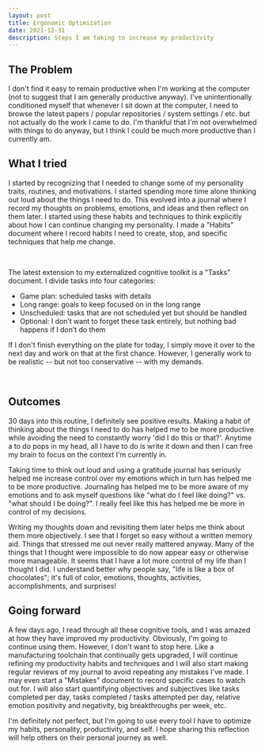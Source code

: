 ```yaml
---
layout: post
title: Ergonomic Optimization
date: 2021-12-31
description: Steps I am taking to increase my productivity
---
```


## The Problem

I don't find it easy to remain productive when I'm working at the computer (not to suggest that I am generally productive anyway). I've unintentionally conditioned myself that whenever I sit down at the computer, I need to browse the latest papers / popular repositories / system settings / etc. but not actually do the work I came to do. I'm thankful that I'm not overwhelmed with things to do anyway, but I think I could be much more productive than I currently am.

## What I tried

I started by recognizing that I needed to change some of my personality traits, routines, and motivations. I started spending more time alone thinking out loud about the things I need to do. This evolved into a journal where I record my thoughts on problems, emotions, and ideas and then reflect on them later. I started using these habits and techniques to think explicitly about how I can continue changing my personality. I made a "Habits" document where I record habits I need to create, stop, and specific techniques that help me change.

<div class="row justify-content-sm-center">
    <div class="col-sm-6 mt-3 mt-md-0">
        <img class="img-fluid rounded z-depth-1" src="{{ '/assets/img/Journal-12.png' | relative_url }}" alt="" title="planning the next months"/>
    </div>
    <div class="col-sm-6 mt-3 mt-md-0">
        <img class="img-fluid rounded z-depth-1" src="{{ '/assets/img/Journal-22.png' | relative_url }}" alt="" title="reviewing what I learned"/>
    </div>
</div>
<br>

The latest extension to my externalized cognitive toolkit is a "Tasks" document. I divide tasks into four categories:

- Game plan: scheduled tasks with details
- Long range: goals to keep focused on in the long range
- Unscheduled: tasks that are not scheduled yet but should be handled
- Optional: I don’t want to forget these task entirely, but nothing bad happens if I don’t do them

If I don't finish everything on the plate for today, I simply move it over to the next day and work on that at the first chance. However, I generally work to be realistic -- but not too conservative -- with my demands.

<div class="row justify-content-sm-center">
    <div class="col-sm-6 mt-3 mt-md-0">
        <img class="img-fluid rounded z-depth-1" src="{{ '/assets/img/Tasks-1.png' | relative_url }}" alt="" title="My task list"/>
    </div>
    <div class="col-sm-6 mt-3 mt-md-0">
        <img class="img-fluid rounded z-depth-1" src="{{ '/assets/img/Routines-2.png' | relative_url }}" alt="" title="Routines I need to kill"/>
    </div>
</div>
<br>

## Outcomes

30 days into this routine, I definitely see positive results. Making a habit of thinking about the things I need to do has helped me to be more productive while avoiding the need to constantly worry 'did I do this or that?'. Anytime a to do pops in my head, all I have to do is write it down and then I can free my brain to focus on the context I'm currently in.

Taking time to think out loud and using a gratitude journal has seriously helped me increase control over my emotions which in turn has helped me to be more productive. Journaling has helped me to be more aware of my emotions and to ask myself questions like "what do I feel like doing?" vs. "what should I be doing?". I really feel like this has helped me be more in control of my decisions.

Writing my thoughts down and revisiting them later helps me think about them more objectively. I see that I forget so easy without a written memory aid. Things that stressed me out never really mattered anyway. Many of the things that I thought were impossible to do now appear easy or otherwise more manageable. It seems that I have a lot more control of my life than I thought I did. I understand better why people say, "life is like a box of chocolates"; it's full of color, emotions, thoughts, activities, accomplishments, and surprises!

## Going forward

A few days ago, I read through all these cognitive tools, and I was amazed at how they have improved my productivity. Obviously, I'm going to continue using them. However, I don't want to stop here. Like a manufacturing toolchain that continually gets upgraded, I will continue refining my productivity habits and techniques and I will also start making regular reviews of my journal to avoid repeating any mistakes I've made. I may even start a "Mistakes" document to record specific cases to watch out for. I will also start quantifying objectives and subjectives like tasks completed per day, tasks completed / tasks attempted per day, relative emotion positivity and negativity, big breakthroughs per week, etc.

I'm definitely not perfect, but I'm going to use every tool I have to optimize my habits, personality, productivity, and self. I hope sharing this reflection will help others on their personal journey as well.

